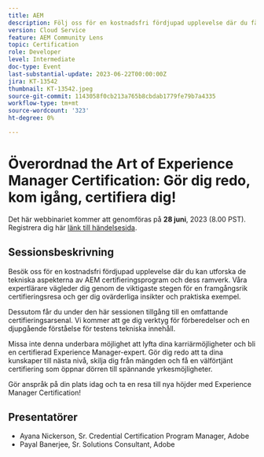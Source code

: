 ```yaml
---
title: AEM
description: Följ oss för en kostnadsfri fördjupad upplevelse där du får utforska de tekniska aspekterna av AEM certifieringsprogram och dess ramverk. Våra expertinstruktörer vägleder dig genom de viktigaste stegen för en framgångsrik certifieringsresa och ger dig ovärderliga insikter och praktiska exempel. Genom att delta i den här sessionen får du dessutom tillgång till en omfattande certifieringsarsenal. Vi ger dig verktygslådan för förberedelser och en djupgående förståelse för provets tekniska innehåll.Missa inte denna underbara möjlighet att lyfta dina karriärmöjligheter och bli en certifierad Experience Manager-expert. Gör dig redo att ta dina färdigheter till en högre nivå, skilj dig från tävlingen och få en välförtjänt certifiering som öppnar för spännande yrkesmöjligheter.Gör din infallsvinkel idag och ta en resa till nya höjder med Experience Manager-certifiering!
version: Cloud Service
feature: AEM Community Lens
topic: Certification
role: Developer
level: Intermediate
doc-type: Event
last-substantial-update: 2023-06-22T00:00:00Z
jira: KT-13542
thumbnail: KT-13542.jpeg
source-git-commit: 1143058f0cb213a765b8cbdab1779fe79b7a4335
workflow-type: tm+mt
source-wordcount: '323'
ht-degree: 0%

---
```



# Överordnad the Art of Experience Manager Certification: Gör dig redo, kom igång, certifiera dig!

Det här webbinariet kommer att genomföras på **28 juni**, 2023 (8.00 PST). Registrera dig här [länk till händelsesida](https://adobe.ly/3Ni6XeL).

## Sessionsbeskrivning

Besök oss för en kostnadsfri fördjupad upplevelse där du kan utforska de tekniska aspekterna av AEM certifieringsprogram och dess ramverk. Våra expertlärare vägleder dig genom de viktigaste stegen för en framgångsrik certifieringsresa och ger dig ovärderliga insikter och praktiska exempel.

Dessutom får du under den här sessionen tillgång till en omfattande certifieringsarsenal. Vi kommer att ge dig verktyg för förberedelser och en djupgående förståelse för testens tekniska innehåll.

Missa inte denna underbara möjlighet att lyfta dina karriärmöjligheter och bli en certifierad Experience Manager-expert. Gör dig redo att ta dina kunskaper till nästa nivå, skilja dig från mängden och få en välförtjänt certifiering som öppnar dörren till spännande yrkesmöjligheter.

Gör anspråk på din plats idag och ta en resa till nya höjder med Experience Manager Certification!

## Presentatörer

* Ayana Nickerson, Sr. Credential Certification Program Manager, Adobe
* Payal Banerjee, Sr. Solutions Consultant, Adobe
